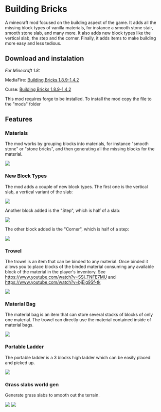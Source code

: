 # Building Bricks

A minecraft mod focused on the building aspect of the game. It adds all the missing block types of vanilla materials, for instance a smooth stone stair, smooth stone slab, and many more. It also adds new block types like the vertical slab, the step and the corner. Finally, it adds items to make building more easy and less tedious.

## Download and instalation

_For Minecraft 1.8:_

MediaFire: [Building Bricks 1.8.9-1.4.2](http://www.mediafire.com/download/twe2750rz3455l3/BuildingBricks-1.8.9-1.4.2.jar)

Curse: [Building Bricks 1.8.9-1.4.2](http://www.curse.com/mc-mods/Minecraft/236150-building-bricks/2287428)

This mod requires forge to be installed.
To install the mod copy the file to the "mods" folder

## Features

### Materials

The mod works by grouping blocks into materials, for instance "smooth stone" or "stone bricks", and then generating all the missing blocks for the material.

![](https://raw.githubusercontent.com/hea3ven/BuildingBricks/master/media/materials.png)

### New Block Types

The mod adds a couple of new block types. The first one is the vertical slab, a vertical variant of the slab:

![](https://raw.githubusercontent.com/hea3ven/BuildingBricks/master/media/vertical_slab.png)

Another block added is the "Step", which is half of a slab:

![](https://raw.githubusercontent.com/hea3ven/BuildingBricks/master/media/step.png)

The other block added is the "Corner", which is half of a step:

![](https://raw.githubusercontent.com/hea3ven/BuildingBricks/master/media/corner.png)

### Trowel

The trowel is an item that can be binded to any material. Once binded it allows you to place blocks of the binded material consuming any available block of the material in the player's inventory. See https://www.youtube.com/watch?v=SSI_TNFE7MU and https://www.youtube.com/watch?v=bjEig9Sf-tk

![](https://raw.githubusercontent.com/hea3ven/BuildingBricks/master/media/trowel_gui.png)

### Material Bag

The material bag is an item that can store several stacks of blocks of only one material. The trowel can directly use the material contained inside of material bags.

![](https://raw.githubusercontent.com/hea3ven/BuildingBricks/master/media/material_bag_gui.png)

### Portable Ladder

The portable ladder is a 3 blocks high ladder which can be easily placed and picked up.

![](https://raw.githubusercontent.com/hea3ven/BuildingBricks/master/media/portable_ladder.png)

### Grass slabs world gen

Generate grass slabs to smooth out the terrain.

![](https://raw.githubusercontent.com/hea3ven/BuildingBricks/master/media/grass_world_gen1.png)
![](https://raw.githubusercontent.com/hea3ven/BuildingBricks/master/media/grass_world_gen2.png)


